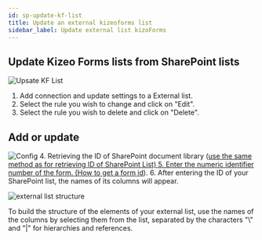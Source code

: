```yaml
---
id: sp-update-kf-list
title: Update an external kizeoforms list
sidebar_label: Update external list kizoForms
---
```


##  Update Kizeo Forms lists from SharePoint lists
![Upsate KF List][upkflist-01] 
1. Add connection and update settings to a External list.
2. Select the rule you wish to change and click on "Edit".
3. Select the rule you wish to delete and click on "Delete".

## Add or update
![Config][upkflist-02] 
4. Retrieving the ID of SharePoint document library (<a href="http://kizeo.github.io/kizeo-forms-documentations/docs/en/sp-update-list" target="_blank">use the same method as for retrieving ID of SharePoint List)
5. Enter the numeric identifier number of the form. (<a href="https://www.kizeo-forms.com/fr/obtenir-id-formulaire/" target="_blank">How to get a form id</a>). 
6. After entering the ID of your SharePoint list, the names of its columns will appear.

![external list structure][upkflist-03] 

To build the structure of the elements of your external list, use the names of the columns by selecting them from the list, separated by the characters "\\" and "|" for hierarchies and references.

<!-- ************************** -->
<!-- ***** Pictures List ****** --> 
<!-- ************************** -->

[upkflist-01]: /kizeo-forms-documentations/img/sp/en/update-kf-list-01.png
[upkflist-02]: /kizeo-forms-documentations/img/sp/en/update-kf-list-02.png
[upkflist-03]: /kizeo-forms-documentations/img/sp/en/update-kf-list-03.png